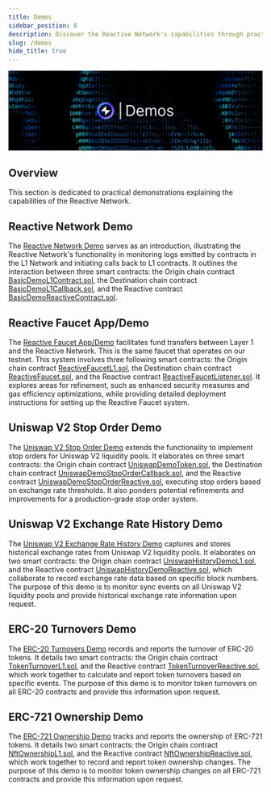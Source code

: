```yaml
---
title: Demos
sidebar_position: 8
description: Discover the Reactive Network's capabilities through practical demos. From basic log monitoring to advanced Uniswap V2 stop order implementation, discover versatile real-world applications and refinements.
slug: /demos
hide_title: true
---
```


![Demos Image](img/demos.jpg)

## Overview

This section is dedicated to practical demonstrations explaining the capabilities of the Reactive Network.

## Reactive Network Demo

The [Reactive Network Demo](https://github.com/Reactive-Network/reactive-smart-contract-demos/tree/main/src/demos/basic) serves as an introduction, illustrating the Reactive Network's functionality in monitoring logs emitted by contracts in the L1 Network and initiating calls back to L1 contracts. It outlines the interaction between three smart contracts: the Origin chain contract [BasicDemoL1Contract.sol](https://github.com/Reactive-Network/reactive-smart-contract-demos/blob/main/src/demos/basic/BasicDemoL1Contract.sol), the Destination chain contract [BasicDemoL1Callback.sol](https://github.com/Reactive-Network/reactive-smart-contract-demos/blob/main/src/demos/basic/BasicDemoL1Callback.sol), and the Reactive contract [BasicDemoReactiveContract.sol](https://github.com/Reactive-Network/reactive-smart-contract-demos/blob/main/src/demos/basic/BasicDemoReactiveContract.sol).

## Reactive Faucet App/Demo

The [Reactive Faucet App/Demo](https://github.com/Reactive-Network/kopli-faucet) facilitates fund transfers between Layer 1 and the Reactive Network. This is the same faucet that operates on our testnet. This system involves three following smart contracts: the Origin chain contract [ReactiveFaucetL1.sol](https://github.com/Reactive-Network/kopli-faucet/blob/main/src/faucet/ReactiveFaucetL1.sol), the Destination chain contract [ReactiveFaucet.sol](https://github.com/Reactive-Network/kopli-faucet/blob/main/src/faucet/ReactiveFaucet.sol), and the Reactive contract [ReactiveFaucetListener.sol](https://github.com/Reactive-Network/kopli-faucet/blob/main/src/faucet/ReactiveFaucetListener.sol). It explores areas for refinement, such as enhanced security measures and gas efficiency optimizations, while providing detailed deployment instructions for setting up the Reactive Faucet system.

## Uniswap V2 Stop Order Demo

The [Uniswap V2 Stop Order Demo](https://github.com/Reactive-Network/reactive-smart-contract-demos/tree/main/src/demos/uniswap-v2-stop-order) extends the functionality to implement stop orders for Uniswap V2 liquidity pools. It elaborates on three smart contracts: the Origin chain contract [UniswapDemoToken.sol](https://github.com/Reactive-Network/reactive-smart-contract-demos/blob/main/src/demos/uniswap-v2-stop-order/UniswapDemoToken.sol), the Destination chain contract [UniswapDemoStopOrderCallback.sol](https://github.com/Reactive-Network/reactive-smart-contract-demos/blob/main/src/demos/uniswap-v2-stop-order/UniswapDemoStopOrderCallback.sol), and the Reactive contract [UniswapDemoStopOrderReactive.sol](https://github.com/Reactive-Network/reactive-smart-contract-demos/blob/main/src/demos/uniswap-v2-stop-order/UniswapDemoStopOrderReactive.sol), executing stop orders based on exchange rate thresholds. It also ponders potential refinements and improvements for a production-grade stop order system.

## Uniswap V2 Exchange Rate History Demo

The [Uniswap V2 Exchange Rate History Demo](https://github.com/Reactive-Network/reactive-smart-contract-demos/tree/main/src/demos/uniswap-v2-history) captures and stores historical exchange rates from Uniswap V2 liquidity pools. It elaborates on two smart contracts: the Origin chain contract [UniswapHistoryDemoL1.sol](https://github.com/Reactive-Network/reactive-smart-contract-demos/blob/main/src/demos/uniswap-v2-history/UniswapHistoryDemoL1.sol), and the Reactive contract [UniswapHistoryDemoReactive.sol](https://github.com/Reactive-Network/reactive-smart-contract-demos/blob/main/src/demos/uniswap-v2-history/UniswapHistoryDemoReactive.sol), which collaborate to record exchange rate data based on specific block numbers. The purpose of this demo is to monitor sync events on all Uniswap V2 liquidity pools and provide historical exchange rate information upon request.

## ERC-20 Turnovers Demo

The [ERC-20 Turnovers Demo](https://github.com/Reactive-Network/reactive-smart-contract-demos/tree/main/src/demos/erc20-turnovers) records and reports the turnover of ERC-20 tokens. It details two smart contracts: the Origin chain contract [TokenTurnoverL1.sol](https://github.com/Reactive-Network/reactive-smart-contract-demos/blob/main/src/demos/erc20-turnovers/TokenTurnoverL1.sol), and the Reactive contract [TokenTurnoverReactive.sol](https://github.com/Reactive-Network/reactive-smart-contract-demos/blob/main/src/demos/erc20-turnovers/TokenTurnoverReactive.sol), which work together to calculate and report token turnovers based on specific events. The purpose of this demo is to monitor token turnovers on all ERC-20 contracts and provide this information upon request.

## ERC-721 Ownership Demo

The [ERC-721 Ownership Demo](https://github.com/Reactive-Network/reactive-smart-contract-demos/tree/main/src/demos/erc721-ownership) tracks and reports the ownership of ERC-721 tokens. It details two smart contracts: the Origin chain contract [NftOwnershipL1.sol](https://github.com/Reactive-Network/reactive-smart-contract-demos/blob/main/src/demos/erc721-ownership/NftOwnershipL1.sol), and the Reactive contract [NftOwnershipReactive.sol](https://github.com/Reactive-Network/reactive-smart-contract-demos/blob/main/src/demos/erc721-ownership/NftOwnershipReactive.sol), which work together to record and report token ownership changes. The purpose of this demo is to monitor token ownership changes on all ERC-721 contracts and provide this information upon request.
